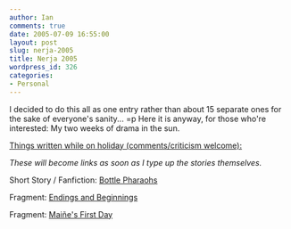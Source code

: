 ```yaml
---
author: Ian
comments: true
date: 2005-07-09 16:55:00
layout: post
slug: nerja-2005
title: Nerja 2005
wordpress_id: 326
categories:
- Personal
---
```


I decided to do this all as one entry rather than about 15 separate ones for the sake of everyone's sanity... =p  Here it is anyway, for those who're interested:  My two weeks of drama in the sun.  

  

<u>Things written while on holiday (comments/criticism welcome):</u>  

<i>These will become links as soon as I type up the stories themselves.</i>  

Short Story / Fanfiction: <a href="http://ianrenton.com/fiction/bottle-pharoahs">Bottle Pharaohs</a>  

Fragment: <a href="http://ianrenton.com/fiction/endings-and-beginnings">Endings and Beginnings</a>  

Fragment: <a href="http://ianrenton.com/fiction/mai-e-s-first-day">Maiñe's First Day</a>  
